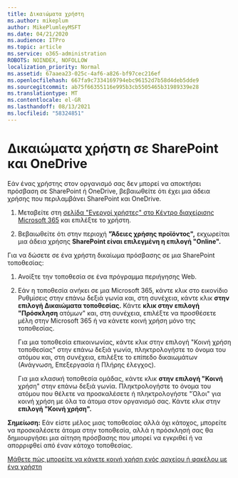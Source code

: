 ```yaml
---
title: Δικαιώματα χρήστη
ms.author: mikeplum
author: MikePlumleyMSFT
ms.date: 04/21/2020
ms.audience: ITPro
ms.topic: article
ms.service: o365-administration
ROBOTS: NOINDEX, NOFOLLOW
localization_priority: Normal
ms.assetid: 67aaea23-025c-4af6-a826-bf97cec216ef
ms.openlocfilehash: 667fa9c7334169794ebc96152d7b58d4deb5dde9
ms.sourcegitcommit: ab75f66355116e995b3cb5505465b31989339e28
ms.translationtype: MT
ms.contentlocale: el-GR
ms.lasthandoff: 08/13/2021
ms.locfileid: "58324851"
---
```

# <a name="user-permissions-in-sharepoint-and-onedrive"></a>Δικαιώματα χρήστη σε SharePoint και OneDrive

Εάν ένας χρήστης στον οργανισμό σας δεν μπορεί να αποκτήσει πρόσβαση σε SharePoint ή OneDrive, βεβαιωθείτε ότι έχει μια άδεια χρήσης που περιλαμβάνει SharePoint και OneDrive. 
  
1. Μεταβείτε στη [σελίδα "Ενεργοί χρήστες" στο Κέντρο διαχείρισης Microsoft 365](https://portal.office.com/adminportal/home#/users) και επιλέξτε το χρήστη. 
    
2. Βεβαιωθείτε ότι στην περιοχή **"Άδειες χρήσης προϊόντος",** εκχωρείται μια άδεια χρήσης **SharePoint είναι επιλεγμένη η επιλογή "Online".** 
    
 Για να δώσετε σε ένα χρήστη δικαίωμα πρόσβασης σε μια SharePoint τοποθεσίας: 
  
1. Ανοίξτε την τοποθεσία σε ένα πρόγραμμα περιήγησης Web.
    
2. Εάν η τοποθεσία ανήκει σε μια Microsoft 365, κάντε κλικ στο εικονίδιο Ρυθμίσεις στην επάνω δεξιά γωνία και, στη συνέχεια, κάντε κλικ **στην επιλογή Δικαιώματα τοποθεσίας.** Κάντε **κλικ στην επιλογή "Πρόσκληση** ατόμων" και, στη συνέχεια, επιλέξτε να προσθέσετε μέλη στην Microsoft 365 ή να κάνετε κοινή χρήση μόνο της τοποθεσίας. 
    
    Για μια τοποθεσία  επικοινωνίας, κάντε κλικ στην επιλογή "Κοινή χρήση τοποθεσίας" στην επάνω δεξιά γωνία, πληκτρολογήστε το όνομα του ατόμου και, στη συνέχεια, επιλέξτε το επίπεδο δικαιωμάτων (Ανάγνωση, Επεξεργασία ή Πλήρης έλεγχος). 
    
    Για μια κλασική τοποθεσία ομάδας, κάντε κλικ **στην επιλογή "Κοινή** χρήση" στην επάνω δεξιά γωνία. Πληκτρολογήστε το όνομα του ατόμου που θέλετε να προσκαλέσετε ή πληκτρολογήστε "Όλοι" για κοινή χρήση με όλα τα άτομα στον οργανισμό σας. Κάντε κλικ στην **επιλογή "Κοινή χρήση".**
    
**Σημείωση:** Εάν είστε μέλος μιας τοποθεσίας αλλά όχι κάτοχος, μπορείτε να προσκαλέσετε άτομα στην τοποθεσία, αλλά η πρόσκλησή σας θα δημιουργήσει μια αίτηση πρόσβασης που μπορεί να εγκριθεί ή να απορριφθεί από έναν κάτοχο τοποθεσίας. 
  
[Μάθετε πώς μπορείτε να κάνετε κοινή χρήση ενός αρχείου ή φακέλου με ένα χρήστη](https://go.microsoft.com/fwlink/?linkid=533408)
  

